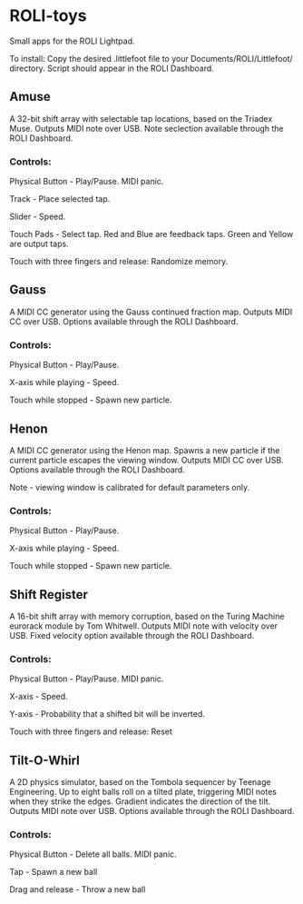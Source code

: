 # ROLI-toys

Small apps for the ROLI Lightpad.

To install:
Copy the desired .littlefoot file to your Documents/ROLI/Littlefoot/ directory.
Script should appear in the ROLI Dashboard.

## Amuse
A 32-bit shift array with selectable tap locations, based on the Triadex Muse.
Outputs MIDI note over USB.
Note seclection available through the ROLI Dashboard.

### Controls:

Physical Button - Play/Pause. MIDI panic.

Track - Place selected tap.

Slider - Speed.

Touch Pads - Select tap.
Red and Blue are feedback taps.
Green and Yellow are output taps.

Touch with three fingers and release: Randomize memory.

## Gauss
A MIDI CC generator using the Gauss continued fraction map.
Outputs MIDI CC over USB.
Options available through the ROLI Dashboard.

### Controls:

Physical Button - Play/Pause.

X-axis while playing - Speed.

Touch while stopped - Spawn new particle.

## Henon
A MIDI CC generator using the Henon map.
Spawns a new particle if the current particle escapes the viewing window.
Outputs MIDI CC over USB.
Options available through the ROLI Dashboard.

Note - viewing window is calibrated for default parameters only.

### Controls:

Physical Button - Play/Pause.

X-axis while playing - Speed.

Touch while stopped - Spawn new particle.

## Shift Register
A 16-bit shift array with memory corruption, based on the Turing Machine eurorack module by Tom Whitwell.
Outputs MIDI note with velocity over USB.
Fixed velocity option available through the ROLI Dashboard.

### Controls:

Physical Button - Play/Pause. MIDI panic.

X-axis - Speed.

Y-axis - Probability that a shifted bit will be inverted.

Touch with three fingers and release: Reset

## Tilt-O-Whirl
A 2D physics simulator, based on the Tombola sequencer by Teenage Engineering.
Up to eight balls roll on a tilted plate, triggering MIDI notes when they strike the edges.
Gradient indicates the direction of the tilt.
Outputs MIDI note over USB. Options available through the ROLI Dashboard.

### Controls:

Physical Button - Delete all balls. MIDI panic.

Tap - Spawn a new ball

Drag and release - Throw a new ball
